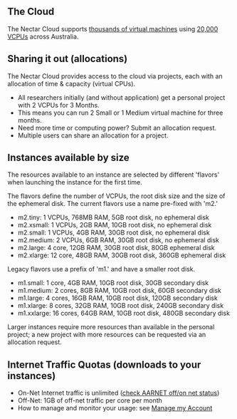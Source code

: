 ## The Cloud

The Nectar Cloud supports [thousands of virtual machines][cloud_growth]
using [20,000 VCPUs][cloud_growth] across Australia.

## Sharing it out (allocations)

The Nectar Cloud provides access to the cloud via projects, each with an
allocation of time & capacity (virtual CPUs).

- All researchers initially (and without application) get a personal
 project with 2 VCPUs for 3 Months.
- This means you can run 2 Small or 1 Medium virtual machine for three months.
- Need more time or computing power? Submit an allocation request.
- Multiple users can share an allocation for a project.

## Instances available by size

The resources available to an instance are selected by different
'flavors' when launching the instance for the first time.

The flavors define the number of VCPUs, the root disk size and the
size of the ephemeral disk. The current flavors use a name
pre-fixed with 'm2.'

- m2.tiny: 1 VCPUs, 768MB RAM, 5GB root disk, no ephemeral disk
- m2.xsmall: 1 VCPUs, 2GB RAM, 10GB root disk, no ephemeral disk
- m2.small: 1 VCPUs, 4GB RAM, 30GB root disk, no ephemeral disk
- m2.medium: 2 VCPUs, 6GB RAM, 30GB root disk, no ephemeral disk
- m2.large: 4 core, 12GB RAM, 30GB root disk, 80GB ephemeral disk
- m2.xlarge: 12 core, 48GB RAM, 30GB root disk, 360GB ephemeral disk

Legacy flavors use a prefix of 'm1.' and have a smaller root disk.

- m1.small: 1 core, 4GB RAM, 10GB root disk, 30GB secondary disk
- m1.medium: 2 cores, 8GB RAM, 10GB root disk, 60GB secondary disk
- m1.large: 4 cores, 16GB RAM, 10GB root disk, 120GB secondary disk
- m1.xlarge: 8 cores, 32GB RAM, 10GB root disk, 240GB secondary disk
- m1.xxlarge: 16 cores, 64GB RAM, 10GB root disk, 480GB secondary disk

Larger instances require more resources than available in the
personal project; a new project with more resources can be requested
via an allocation request.

## Internet Traffic Quotas (downloads to your instances)

- On-Net Internet traffic is unlimited ([check AARNET off/on net status][aarnetstatus])
- Off-Net: 1GB of off-net traffic per core per month
- How to manage and monitor your usage: see [Manage my Account](manage_my_account)

[aarnetstatus]: http://lg.aarnet.edu.au/cgi-bin/traffic.cgi
[cloud_growth]: http://status.rc.nectar.org.au/growth/infrastructure/
